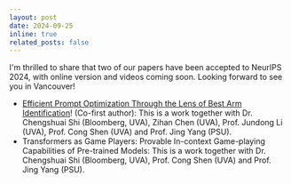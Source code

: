 ```yaml
---
layout: post
date: 2024-09-25
inline: true
related_posts: false
---
```


I'm thrilled to share that two of our papers have been accepted to NeurIPS 2024, with online version and videos coming soon. Looking forward to see you in Vancouver!

- [Efficient Prompt Optimization Through the Lens of Best Arm Identification](https://arxiv.org/pdf/2402.09723)! (Co-first author): This is a work together with Dr. Chengshuai Shi (Bloomberg, UVA), Zihan Chen (UVA), Prof. Jundong Li (UVA), Prof. Cong Shen (UVA) and Prof. Jing Yang (PSU). 
- Transformers as Game Players: Provable In-context Game-playing Capabilities of Pre-trained Models: This is a work together with Dr. Chengshuai Shi (Bloomberg, UVA), Prof. Cong Shen (UVA) and Prof. Jing Yang (PSU). 